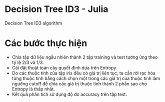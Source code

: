 # Decision Tree ID3 - Julia
Decision Tree ID3 algorithm


# Các bước thực hiện
- Chia tập dữ liệu ngẫu nhiên thành 2 tập training và test tương ứng theo tỷ lệ 2/3 và 1/3.
- Cài đặt thuật toán cây quyết định dựa trên Entropy.
- Do các thuộc tính của tập iris đều có giá trị liên tục, ta cần rời rạc hóa từng thuộc tính bằng cách chọn một trong các giá trị của thuộc tính làm ngưỡng cutoff để chia các giá trị thuộc tính thành 2 phần sao cho Entropy là thấp nhất.
- Kết quả phân tích sử dụng độ đo accuracy trên tập test.
